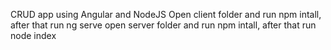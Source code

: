 CRUD app using Angular and NodeJS
Open client folder and run npm intall, after that run ng serve
open server folder and run npm intall, after that run node index
